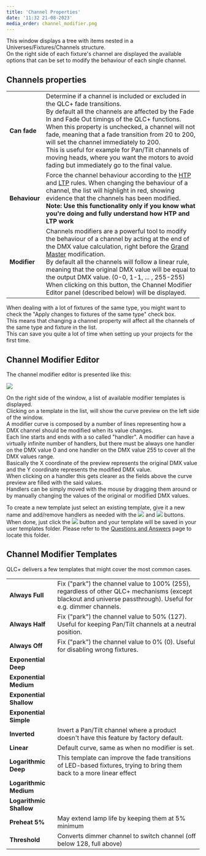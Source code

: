 ```yaml
---
title: 'Channel Properties'
date: '11:32 21-08-2023'
media_order: channel_modifier.png
---
```


This window displays a tree with items nested in a Universes/Fixtures/Channels structure.  
On the right side of each fixture's channel are displayed the available options that can be set to modify the behaviour of each single channel.  

Channels properties
-------------------

|     |     |
| --- | --- |
| **Can fade** | Determine if a channel is included or excluded in the QLC+ fade transitions.  <br>By default all the channels are affected by the Fade In and Fade Out timings of the QLC+ functions.  <br>When this property is unchecked, a channel will not fade, meaning that a fade transition from 20 to 200, will set the channel immediately to 200.  <br>This is useful for example for Pan/Tilt channels of moving heads, where you want the motors to avoid fading but immediately go to the final value. |
| **Behaviour** | Force the channel behaviour according to the [HTP](/basics/glossary-and-concepts#htp-highest-takes-precedence) and [LTP](/basics/glossary-and-concepts#ltp-latest-takes-precedence) rules. When changing the behaviour of a channel, the list will highlight in red, showing evidence that the channels has been modified.  <br>**Note: Use this functionality only if you know what you're doing and fully understand how HTP and LTP work** |
| **Modifier** | Channels modifiers are a powerful tool to modify the behaviour of a channel by acting at the end of the DMX value calculation, right before the [Grand Master](/basics/glossary-and-concepts#grand-master) modification.  <br>By default all the channels will follow a linear rule, meaning that the original DMX value will be equal to the output DMX value. (0-0, 1-1, ... , 255-255)  <br>When clicking on this button, the Channel Modifier Editor panel (described below) will be displayed. |

  
When dealing with a lot of fixtures of the same type, you might want to check the "Apply changes to fixtures of the same type" check box.  
This means that changing a channel property will affect all the channels of the same type and fixture in the list.  
This can save you quite a lot of time when setting up your projects for the first time.

Channel Modifier Editor
-----------------------

The channel modifier editor is presented like this:

![](channel_modifier.png)
  
On the right side of the window, a list of available modifier templates is displayed.  
Clicking on a template in the list, will show the curve preview on the left side of the window.  
A modifier curve is composed by a number of lines representing how a DMX channel should be modified when its value changes.  
Each line starts and ends with a so called "handler". A modifier can have a virtually infinite number of handlers, but there must be always one handler on the DMX value 0 and one handler on the DMX value 255 to cover all the DMX values range.  
Basically the X coordinate of the preview represents the original DMX value and the Y coordinate represents the modified DMX value.  
When clicking on a handler this gets clearer as the fields above the curve preview are filled with the said values.  
Handlers can be simply moved with the mouse by dragging them around or by manually changing the values of the original or modified DMX values.  
  
To create a new template just select an existing template, give it a new name and add/remove handlers as needed with the ![](/basics/edit_add.png) and ![](/basics/edit_remove.png) buttons.  
When done, just click the ![](/basics/filesave.png) button and your template will be saved in your user templates folder. Please refer to the [Questions and Answers](/basics/questions-and-answers) page to locate this folder.

Channel Modifier Templates
--------------------------

QLC+ delivers a few templates that might cover the most common cases.

|     |     |
| --- | --- |
| **Always Full** | Fix ("park") the channel value to 100% (255), regardless of other QLC+ mechanisms (except blackout and universe passthrough). Useful for e.g. dimmer channels. |
| **Always Half** | Fix ("park") the channel value to 50% (127). Useful for keeping Pan/Tilt channels at a neutral position. |
| **Always Off** | Fix ("park") the channel value to 0% (0). Useful for disabling wrong fixtures. |
| **Exponential Deep** |     |
| **Exponential Medium** |     |
| **Exponential Shallow** |     |
| **Exponential Simple** |     |
| **Inverted** | Invert a Pan/Tilt channel where a product doesn't have this feature by factory default. |
| **Linear** | Default curve, same as when no modifier is set. |
| **Logarithmic Deep** | This template can improve the fade transitions of LED-based fixtures, trying to bring them back to a more linear effect |
| **Logarithmic Medium** |
| **Logarithmic Shallow** |
| **Preheat 5%** | May extend lamp life by keeping them at 5% minimum |
| **Threshold** | Converts dimmer channel to switch channel (off below 128, full above) |
